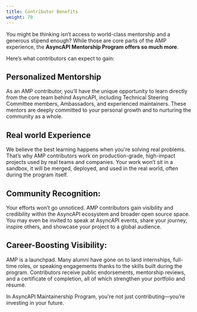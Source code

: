 ```yaml
---
title: Contributor Benefits
weight: 70
---
```


You might be thinking isn’t access to world-class mentorship and a generous stipend enough? While those are core parts of the AMP experience, the **AsyncAPI Mentorship Program offers so much more**.

Here’s what contributors can expect to gain:

## Personalized  Mentorship

As an AMP contributor, you’ll have the unique opportunity to learn directly from the core team behind AsyncAPI, including Technical Steering Committee members, Ambassadors, and experienced maintainers. These mentors are deeply committed to your personal growth and to nurturing the community as a whole.

## Real world Experience

We believe the best learning happens when you're solving real problems. That’s why AMP contributors work on production-grade, high-impact projects used by real teams and companies. Your work won’t sit in a sandbox, it will be merged, deployed, and used in the real world, often during the program itself.

## Community Recognition:

Your efforts won’t go unnoticed. AMP contributors gain visibility and credibility within the AsyncAPI ecosystem and broader open source space. You may even be invited to speak at AsyncAPI events, share your journey, inspire others, and showcase your project to a global audience.

## Career-Boosting Visibility:

AMP is a launchpad. Many alumni have gone on to land internships, full-time roles, or speaking engagements thanks to the skills built during the program. Contributors receive public endorsements, mentorship reviews, and a certificate of completion, all of which strengthen your portfolio and résumé.

In AsyncAPI Maintainership Program, you're not just contributing—you’re investing in your future.